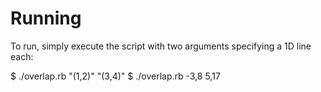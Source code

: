 # Running

To run, simply execute the script with two arguments specifying a 1D line each:

$ ./overlap.rb "(1,2)" "(3,4)"
$ ./overlap.rb -3,8 5,17
